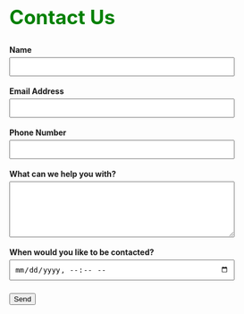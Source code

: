 <!DOCTYPE html>
<html lang="en">
<head>
  <meta charset="UTF-8">
  <title>Contact Us</title>
  <style>
    h2 {
      color: green;
      font-size: 2.5em;
    }

    .fs-button {
      background-color: green;
      color: white;
      padding: 15px 30px;
      font-size: 1.2em;
      border: none;
      border-radius: 5px;
      cursor: pointer;
    }

    .fs-button:hover {
      background-color: darkgreen;
    }

    .fs-field {
      margin-bottom: 10px;
    }

    .fs-label {
      display: block;
      margin-bottom: 5px;
      font-weight: bold;
    }

    /* Smaller input fields */
    .fs-input,
    .fs-textarea {
      width: 80%;  /* Reduced the width */
      padding: 8px;  /* Reduced padding */
      font-size: 0.9em;  /* Smaller font */
      box-sizing: border-box;
      margin-bottom: 8px;
    }

    .fs-textarea {
      height: 100px; /* Make the textarea height smaller */
    }

    .fs-input[type="datetime-local"] {
      padding: 6px;
    }

    .fs-button-group {
      margin-top: 15px;
    }
  </style>
</head>
<body>

  <h2>Contact Us</h2>
  <form id="contact-form" action="https://formspree.io/f/xrbqbryo" method="POST" target="_top">
    <div class="fs-field">
      <label class="fs-label" for="name">Name</label>
      <input class="fs-input" id="name" name="name" required />
    </div>
    <div class="fs-field">
      <label class="fs-label" for="email">Email Address</label>
      <input class="fs-input" id="email" name="email" required />
    </div>
    <div class="fs-field">
      <label class="fs-label" for="number">Phone Number</label>
      <input class="fs-input" id="number" name="number" required />
    </div>
    <div class="fs-field">
      <label class="fs-label" for="message">What can we help you with?</label>
      <textarea class="fs-textarea" id="message" name="message"></textarea>
    </div>
    <div class="fs-field">
      <label class="fs-label" for="contact-time">When would you like to be contacted?</label>
      <input class="fs-input" type="datetime-local" id="contact-time" name="contact-time">
    </div>
    <div class="fs-button-group">
      <button class="fs-button" type="submit">Send</button>
    </div>
  </form>

  <p id="form-status" style="display:none; color:green;">Thank you! Your message has been sent.</p>

  <script>
    const form = document.getElementById('contact-form');
    const status = document.getElementById('form-status');

    form.addEventListener('submit', async (e) => {
      e.preventDefault();
      const data = new FormData(form);
      try {
        const res = await fetch("https://formspree.io/f/xrbqbryo", {
          method: "POST",
          body: data,
          headers: { 'Accept': 'application/json' }
        });
        if (res.ok) {
          status.style.display = "block";
          form.reset();
        } else {
          status.textContent = "Oops! There was a problem.";
          status.style.display = "block";
        }
      } catch (err) {
        status.textContent = "Error submitting form.";
        status.style.display = "block";
      }
    });
  </script>

</body>
</html>
